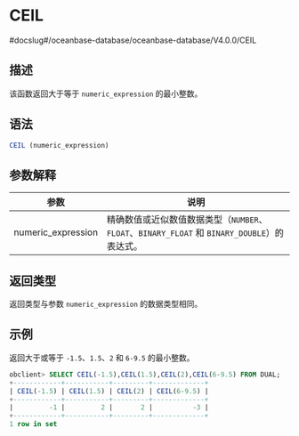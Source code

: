 CEIL 
=========================
#docslug#/oceanbase-database/oceanbase-database/V4.0.0/CEIL


描述 
-----------------------

该函数返回大于等于 `numeric_expression` 的最小整数。



语法 
-----------------------

```sql
CEIL (numeric_expression)
```



参数解释 
-------------------------



|         参数         |                                  说明                                   |
|--------------------|-----------------------------------------------------------------------|
| numeric_expression | 精确数值或近似数值数据类型（`NUMBER`、`FLOAT`、`BINARY_FLOAT` 和 `BINARY_DOUBLE`）的表达式。 |



返回类型 
-------------------------

返回类型与参数 `numeric_expression` 的数据类型相同。

示例 
-----------------------

返回大于或等于 `-1.5`、`1.5`、`2` 和 `6-9.5` 的最小整数。

```sql
obclient> SELECT CEIL(-1.5),CEIL(1.5),CEIL(2),CEIL(6-9.5) FROM DUAL;
+------------+-----------+---------+-------------+
| CEIL(-1.5) | CEIL(1.5) | CEIL(2) | CEIL(6-9.5) |
+------------+-----------+---------+-------------+
|         -1 |         2 |       2 |          -3 |
+------------+-----------+---------+-------------+
1 row in set
```


